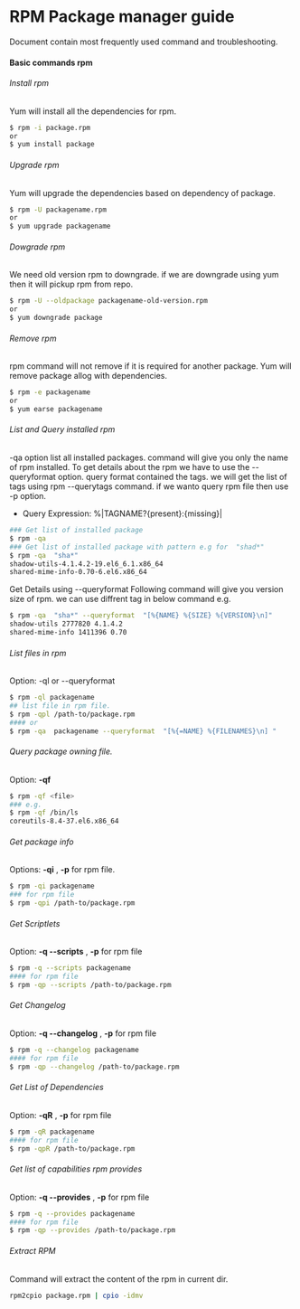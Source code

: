 # RPM Package manager guide

Document contain most frequently used command and troubleshooting.

#### Basic commands rpm
###### Install rpm 
Yum will install all the dependencies for rpm.
```sh
$ rpm -i package.rpm
or
$ yum install package
```
###### Upgrade rpm
Yum will upgrade the dependencies based on dependency of package.
```sh
$ rpm -U packagename.rpm
or
$ yum upgrade packagename
```
###### Dowgrade rpm
We need  old version rpm to downgrade. if we are downgrade using yum then it will pickup rpm from repo.
```sh
$ rpm -U --oldpackage packagename-old-version.rpm
or
$ yum downgrade package
```
###### Remove rpm
rpm command will not remove if it is required for another package.
Yum will remove package allog with dependencies.
```sh
$ rpm -e packagename
or
$ yum earse packagename
```
###### List and Query installed rpm
-qa option list all installed packages. command will give you only the name of rpm installed. To get details about the rpm we have to use the --queryformat option. query format contained the tags. we will get the list of tags using rpm --querytags command.
if we wanto query rpm file then use -p option.

* Query Expression:
     %|TAGNAME?{present}:{missing}|
```sh
### Get list of installed package
$ rpm -qa
### Get list of installed package with pattern e.g for  "shad*"
$ rpm -qa  "sha*"
shadow-utils-4.1.4.2-19.el6_6.1.x86_64
shared-mime-info-0.70-6.el6.x86_64
```
Get Details using --queryformat
Following command will give you version size of rpm. we can use diffrent tag in below command
 e.g.
```sh
$ rpm -qa  "sha*" --queryformat  "[%{NAME} %{SIZE} %{VERSION}\n]"
shadow-utils 2777820 4.1.4.2
shared-mime-info 1411396 0.70
```

###### List files in rpm
Option: -ql or --queryformat
```sh
$ rpm -ql packagename
## list file in rpm file.
$ rpm -qpl /path-to/package.rpm
#### or
$ rpm -qa  packagename --queryformat  "[%{=NAME} %{FILENAMES}\n] "
```
###### Query package owning file.
Option:  **-qf**
```sh
$ rpm -qf <file>
### e.g.
$ rpm -qf /bin/ls
coreutils-8.4-37.el6.x86_64
```
###### Get package info
Options: **-qi** , **-p** for rpm file.
```sh
$ rpm -qi packagename
### for rpm file
$ rpm -qpi /path-to/package.rpm
```

###### Get Scriptlets
Option: **-q --scripts**   , **-p** for rpm file
```sh
$ rpm -q --scripts packagename
#### for rpm file
$ rpm -qp --scripts /path-to/package.rpm
```

###### Get Changelog
Option: **-q --changelog**   , **-p** for rpm file
```sh
$ rpm -q --changelog packagename
#### for rpm file
$ rpm -qp --changelog /path-to/package.rpm
```

###### Get List of Dependencies
Option: **-qR**   , **-p** for rpm file
```sh
$ rpm -qR packagename
#### for rpm file
$ rpm -qpR /path-to/package.rpm
```
###### Get list of capabilities rpm provides
Option: **-q --provides**   , **-p** for rpm file
```sh
$ rpm -q --provides packagename
#### for rpm file
$ rpm -qp --provides /path-to/package.rpm
```

###### Extract RPM
Command will extract the content of the rpm in current dir.
```sh
rpm2cpio package.rpm | cpio -idmv
```
